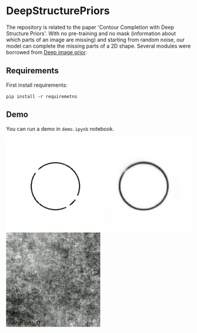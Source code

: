 # DeepStructurePriors

The repository is related to the paper 'Contour Completion with Deep Structure Priors'. With no pre-training and no mask (information about which parts of an image are missing) and starting from random noise, our model can complete the missing parts of a 2D shape. Several modules were borrowed from [Deep image prior](https://github.com/DmitryUlyanov/deep-image-prior).

## Requirements
First install requirements:
```
pip install -r requiremetns
```

## Demo
You can run a demo in `demo.ipynb` notebook.

<img src="./data/circle-out.png" width="512" height="256"/>
<img src="./data/gif/circle.gif" width="256" height="256"/>


